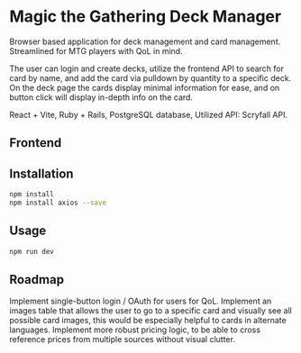 # Magic the Gathering Deck Manager

Browser based application for deck management and card management.  
Streamlined for MTG players with QoL in mind.

The user can login and create decks, utilize the frontend API to search for card by name, and add the card via pulldown
by quantity to a specific deck.  On the deck page the cards display minimal information for ease, and on button click
will display in-depth info on the card.  

React + Vite, Ruby + Rails, PostgreSQL database, Utilized API: Scryfall API.

## Frontend

## Installation

```bash
npm install
npm install axios --save
```

## Usage

```bash
npm run dev
```

## Roadmap

Implement single-button login / OAuth for users for QoL.
Implement an images table that allows the user to go to a specific card and visually see all possible card images,
this would be especially helpful to cards in alternate languages.
Implement more robust pricing logic, to be able to cross reference prices from multiple sources without visual clutter.
